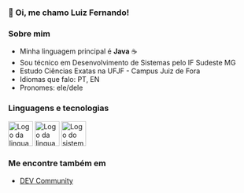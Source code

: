### 👋 Oi, me chamo Luiz Fernando!

### Sobre mim

- Minha linguagem principal é **Java** ☕
- Sou técnico em Desenvolvimento de Sistemas pelo IF Sudeste MG
- Estudo Ciências Exatas na UFJF - Campus Juiz de Fora
- Idiomas que falo: PT, EN
- Pronomes: ele/dele

### Linguagens e tecnologias

<div style="display: inline-block">
    <img src="https://cdn.jsdelivr.net/gh/devicons/devicon@latest/icons/java/java-original.svg" alt="Logo da linguagem de programação Java" width="50rem" height="50rem"/>
    <img src="https://cdn.jsdelivr.net/gh/devicons/devicon@latest/icons/python/python-original.svg" alt="Logo da linguagem Python" width="50rem" height="50rem"/>
    <img src="https://cdn.jsdelivr.net/gh/devicons/devicon@latest/icons/git/git-original.svg" alt="Logo do sistema de versionamento GIT" width="50rem" height="50rem"/>
</div>

### Me encontre também em

- [DEV Community](https://dev.to/nogueiraluiz)
